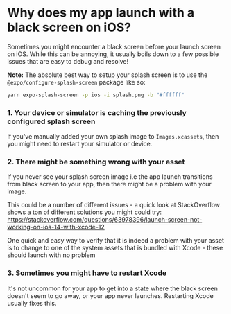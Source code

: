 # Why does my app launch with a black screen on iOS?

Sometimes you might encounter a black screen before your launch screen on iOS. While this can be annoying, it usually boils down to a few possible issues that are easy to debug and resolve! 

**Note:** The absolute best way to setup your splash screen is to use the `@expo/configure-splash-screen` package like so: 
```bash
yarn expo-splash-screen -p ios -i splash.png -b "#ffffff"
```

### 1. Your device or simulator is caching the previously configured splash screen

If you've manually added your own splash image to `Images.xcassets`, then you might need to restart your simulator or device. 

### 2. There might be something wrong with your asset

If you never see your splash screen image i.e the app launch transitions from black screen to your app, then there might be a problem with your image.

This could be a number of different issues - a quick look at StackOverflow shows a ton of different solutions you might could try: https://stackoverflow.com/questions/63978396/launch-screen-not-working-on-ios-14-with-xcode-12

One quick and easy way to verify that it is indeed a problem with your asset is to change to one of the system assets that is bundled with Xcode - these should launch with no problem

### 3. Sometimes you might have to restart Xcode

It's not uncommon for your app to get into a state where the black screen doesn't seem to go away, or your app never launches. Restarting Xcode usually fixes this.
